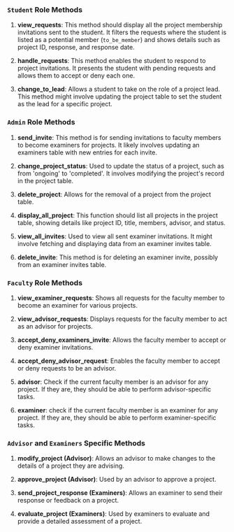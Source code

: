 ### `Student` Role Methods

1. **view_requests**: This method should display all the project membership invitations sent to the student. It filters the requests where the student is listed as a potential member (`to_be_member`) and shows details such as project ID, response, and response date.

2. **handle_requests**: This method enables the student to respond to project invitations. It presents the student with pending requests and allows them to accept or deny each one.

3. **change_to_lead**: Allows a student to take on the role of a project lead. This method might involve updating the project table to set the student as the lead for a specific project.

### `Admin` Role Methods

1. **send_invite**: This method is for sending invitations to faculty members to become examiners for projects. It likely involves updating an examiners table with new entries for each invite.

2. **change_project_status**: Used to update the status of a project, such as from 'ongoing' to 'completed'. It involves modifying the project's record in the project table.

3. **delete_project**: Allows for the removal of a project from the project table.

4. **display_all_project**: This function should list all projects in the project table, showing details like project ID, title, members, advisor, and status.

5. **view_all_invites**: Used to view all sent examiner invitations. It might involve fetching and displaying data from an examiner invites table.

6. **delete_invite**: This method is for deleting an examiner invite, possibly from an examiner invites table.

### `Faculty` Role Methods

1. **view_examiner_requests**: Shows all requests for the faculty member to become an examiner for various projects.

2. **view_advisor_requests**: Displays requests for the faculty member to act as an advisor for projects.

3. **accept_deny_examiners_invite**: Allows the faculty member to accept or deny examiner invitations.

4. **accept_deny_advisor_request**: Enables the faculty member to accept or deny requests to be an advisor.

5. **advisor**: Check if the current faculty member is an advisor for any project. If they are, they should be able to perform advisor-specific tasks.

6. **examiner**: check if the current faculty member is an examiner for any project. If they are, they should be able to perform examiner-specific tasks.

### `Advisor` and `Examiners` Specific Methods

1. **modify_project (Advisor)**: Allows an advisor to make changes to the details of a project they are advising.

2. **approve_project (Advisor)**: Used by an advisor to approve a project.

3. **send_project_response (Examiners)**: Allows an examiner to send their response or feedback on a project.

4. **evaluate_project (Examiners)**: Used by examiners to evaluate and provide a detailed assessment of a project.
